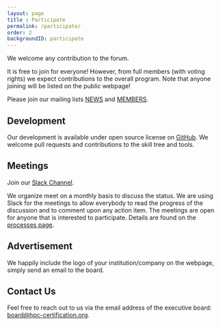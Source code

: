 ```yaml
---
layout: page
title : Participate
permalink: /participate/
order: 2
backgroundID: participate
---
```


We welcome any contribution to the forum.

It is free to join for everyone!
However, from full members (with voting rights) we expect contributions to the overall program.
Note that anyone joining will be listed on the public webpage!

Please join our mailing lists [NEWS](https://lists.vi4io.org/postorius/lists/hpccf-news.lists.vi4io.org/) and [MEMBERS](https://lists.vi4io.org/postorius/lists/hpccf-members.lists.vi4io.org/).

## Development

Our development is available under open source license on [GitHub](https://github.com/HPC-certification-forum).
We welcome pull requests and contributions to the skill tree and tools.

## Meetings

Join our [Slack Channel](https://join.slack.com/t/hpc-certification/shared_invite/zt-4h4w3ldt-wrG_URr6u6YYUK5Ija6K0Q).

We organize meet on a monthly basis to discuss the status.
We are using Slack for the meetings to allow everybody to read the progress of the discussion and to comment upon any action item.
The meetings are open for anyone that is interested to participate.
Details are found on the [processes page](/processes/#meetings).

## Advertisement

We happily include the logo of your institution/company on the webpage, simply send an email to the board.

## Contact Us
Feel free to reach out to us via the email address of the executive board: <a href="mailto:board@hpc-certification.org">board@hpc-certification.org</a>.

